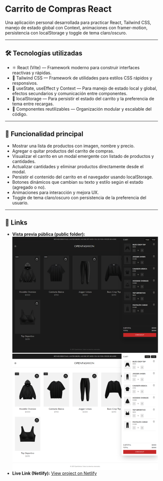 # Carrito de Compras React

Una aplicación personal desarrollada para practicar React, Tailwind CSS, manejo de estado global con Context, animaciones con framer-motion, persistencia con localStorage y toggle de tema claro/oscuro.

---

## 🛠 Tecnologías utilizadas

- ⚛️ React (Vite) — Framework moderno para construir interfaces reactivas y rápidas.  
- 💨 Tailwind CSS — Framework de utilidades para estilos CSS rápidos y responsivos.  
- 🔄 useState, useEffect y Context — Para manejo de estado local y global, efectos secundarios y comunicación entre componentes.  
- 💾 localStorage — Para persistir el estado del carrito y la preferencia de tema entre recargas.  
- 🧩 Componentes reutilizables — Organización modular y escalable del código.  

---

## 🌈 Funcionalidad principal

- Mostrar una lista de productos con imagen, nombre y precio.  
- Agregar o quitar productos del carrito de compras.  
- Visualizar el carrito en un modal emergente con listado de productos y cantidades.  
- Actualizar cantidades y eliminar productos directamente desde el modal.  
- Persistir el contenido del carrito en el navegador usando localStorage.  
- Botones dinámicos que cambian su texto y estilo según el estado (agregado o no).  
- Animaciones para interacción y mejora UX.  
- Toggle de tema claro/oscuro con persistencia de la preferencia del usuario.

---

## 🔗 Links

- **Vista previa pública (public folder):** 
![Vista previa del proyecto](./public/preview/capture_1.png)
![Vista previa del proyecto](./public/preview/capture_2.png)
- **Live Link (Netlify):** [View project on Netlify](https://celadon-mooncake-66b847.netlify.app/)

